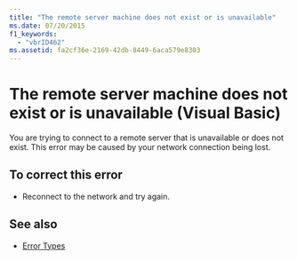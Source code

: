 ```yaml
---
title: "The remote server machine does not exist or is unavailable"
ms.date: 07/20/2015
f1_keywords: 
  - "vbrID462"
ms.assetid: fa2cf36e-2169-42db-8449-6aca579e8303
---
```

# The remote server machine does not exist or is unavailable (Visual Basic)
You are trying to connect to a remote server that is unavailable or does not exist. This error may be caused by your network connection being lost.  
  
## To correct this error  
  
- Reconnect to the network and try again.  
  
## See also

- [Error Types](../../visual-basic/programming-guide/language-features/error-types.md)
